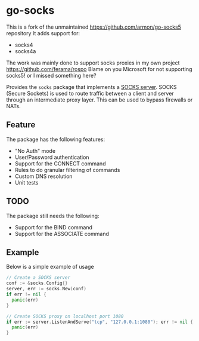 # go-socks

This is a fork of the unmaintained https://github.com/armon/go-socks5 repository
It adds support for:
* socks4
* socks4a

The work was mainly done to support socks proxies in my own project https://github.com/ferama/rospo
Blame on you Microsoft for not supporting socks5! or I missed something here?

Provides the `socks` package that implements a [SOCKS server](http://en.wikipedia.org/wiki/SOCKS).
SOCKS (Secure Sockets) is used to route traffic between a client and server through
an intermediate proxy layer. This can be used to bypass firewalls or NATs.

## Feature

The package has the following features:
* "No Auth" mode
* User/Password authentication
* Support for the CONNECT command
* Rules to do granular filtering of commands
* Custom DNS resolution
* Unit tests

## TODO

The package still needs the following:
* Support for the BIND command
* Support for the ASSOCIATE command


## Example

Below is a simple example of usage

```go
// Create a SOCKS server
conf := &socks.Config{}
server, err := socks.New(conf)
if err != nil {
  panic(err)
}

// Create SOCKS proxy on localhost port 1080
if err := server.ListenAndServe("tcp", "127.0.0.1:1080"); err != nil {
  panic(err)
}
```

